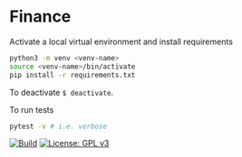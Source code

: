 # Finance

Activate a local virtual environment and install requirements
```bash
python3 -m venv <venv-name>
source <venv-name>/bin/activate
pip install -r requirements.txt
```

To deactivate `$ deactivate`.

To run tests
```bash
pytest -v # i.e. verbose
```

[![Build](https://github.com/TravisRobson/Finance/workflows/Python%20application/badge.svg?branch=master&event=push)](https://github.com/TravisRobson/Finance/actions?query=workflow%3A%22Build%22)
[![License: GPL v3](https://img.shields.io/badge/License-GPLv3-blue.svg)](https://www.gnu.org/licenses/gpl-3.0)